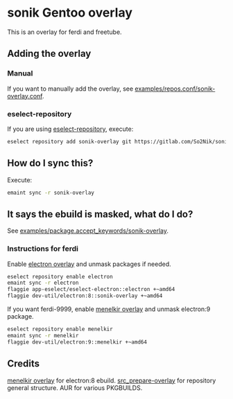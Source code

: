 # sonik Gentoo overlay

This is an overlay for ferdi and freetube.

## Adding the overlay

### Manual

If you want to manually add the overlay, see [examples/repos.conf/sonik-overlay.conf](https://gitlab.com/So2Nik/sonik-overlay/blob/master/examples/repos.conf/sonik-overlay.conf).

### eselect-repository

If you are using [eselect-repository](https://wiki.gentoo.org/wiki/Eselect/Repository), execute:

``` sh
eselect repository add sonik-overlay git https://gitlab.com/So2Nik/sonik-overlay
```

## How do I sync this?

Execute:

``` sh
emaint sync -r sonik-overlay
```

## It says the ebuild is masked, what do I do?

See [examples/package.accept_keywords/sonik-overlay](https://gitlab.com/So2Nik/sonik-overlay/blob/master/examples/package.accept_keywords/sonik-overlay).

### Instructions for ferdi

Enable [electron overlay](https://github.com/elprans/electron-overlay) and unmask packages if needed.

``` sh
eselect repository enable electron
emaint sync -r electron
flaggie app-eselect/eselect-electron::electron +~amd64
flaggie dev-util/electron:8::sonik-overlay +~amd64
```

If you want ferdi-9999, enable [menelkir overlay](https://gitlab.com/menelkir/gentoo-overlay) and unmask electron:9 package.

``` sh
eselect repository enable menelkir
emaint sync -r menelkir
flaggie dev-util/electron:9::menelkir +~amd64
```

## Credits

[menelkir overlay](https://gitlab.com/menelkir/gentoo-overlay) for electron:8 ebuild.
[src_prepare-overlay](https://gitlab.com/src_prepare/src_prepare-overlay) for repository general structure.
AUR for various PKGBUILDS.
